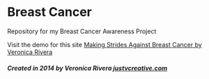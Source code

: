 # Breast Cancer
Repository for my Breast Cancer Awareness Project

Visit the demo for this site [Making Strides Against Breast Cancer by Veronica Rivera](https://justvcreative.github.io/breastcancer/)

##### Created in 2014 by Veronica Rivera [justvcreative.com](https://justvcreative.com/)